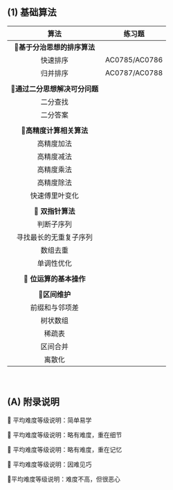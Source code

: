 ## (1) 基础算法

|   算法   |    练习题     |
| :------: | :-----------: |
| **:green_book:基于分治思想的排序算法** |  |
| 快速排序 | AC0785/AC0786 |
| 归并排序 | AC0787/AC0788 |
|  |  |
| **:ledger:通过二分思想解决可分问题** |        |
| 二分查找 |        |
| 二分答案 | |
|  | |
|**:poop:高精度计算相关算法**|			|
|   高精度加法   |        |
|   高精度减法   |        |
|   高精度乘法   |        |
|   高精度除法   |        |
| 快速傅里叶变化 |        |
|  | |
|     **:blue_book: 双指针算法**     |      |
|       判断子序列       |      |
| 寻找最长的无重复子序列 |      |
|        数组去重        |      |
|       单调性优化       |      |
|  | |
| **:blue_book: 位运算的基本操作** | |
|  | |
| **:ledger:区间维护** | |
| 前缀和与邻项差 | |
| 树状数组 | |
| 稀疏表 | |
| 区间合并 | |
| 离散化 | |



　



## (A) 附录说明

:green_book: 平均难度等级说明：简单易学

:blue_book: 平均难度等级说明：略有难度，重在细节

:ledger: 平均难度等级说明：略有难度，重在记忆

:closed_book: 平均难度等级说明：因难见巧

:poop:平均难度等级说明：难度不高，但很恶心


